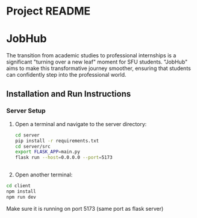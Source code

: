 

# Project README
# JobHub
The transition from academic studies to professional internships is a significant "turning over a new leaf" moment for SFU students. "JobHub" aims to make this transformative journey smoother, ensuring that students can confidently step into the professional world.
## Installation and Run Instructions

### Server Setup

1. Open a terminal and navigate to the server directory:
   ```bash
   cd server
   pip install -r requirements.txt
   cd server/src
   export FLASK_APP=main.py
   flask run --host=0.0.0.0 --port=5173
  
2. Open another terminal:
  
  ```bash
  cd client
  npm install
  npm run dev
  ```
Make sure it is running on port 5173 (same port as flask server)
